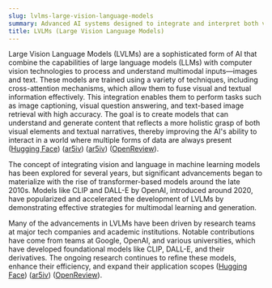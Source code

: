 ```yaml
---
slug: lvlms-large-vision-language-models
summary: Advanced AI systems designed to integrate and interpret both visual and textual data, enabling more sophisticated understanding and generation based on both modalities.
title: LVLMs (Large Vision Language Models)
---
```


Large Vision Language Models (LVLMs) are a sophisticated form of AI that combine the capabilities of large language models (LLMs) with computer vision technologies to process and understand multimodal inputs—images and text. These models are trained using a variety of techniques, including cross-attention mechanisms, which allow them to fuse visual and textual information effectively. This integration enables them to perform tasks such as image captioning, visual question answering, and text-based image retrieval with high accuracy. The goal is to create models that can understand and generate content that reflects a more holistic grasp of both visual elements and textual narratives, thereby improving the AI's ability to interact in a world where multiple forms of data are always present​ ([Hugging Face](https://huggingface.co/blog/vision_language_pretraining))​​ ([ar5iv](https://ar5iv.org/abs/2402.04236))​​ ([ar5iv](https://ar5iv.org/abs/2305.11175))​​ ([OpenReview](https://openreview.net/forum?id=EA8dTp96GY))​.

The concept of integrating vision and language in machine learning models has been explored for several years, but significant advancements began to materialize with the rise of transformer-based models around the late 2010s. Models like CLIP and DALL-E by OpenAI, introduced around 2020, have popularized and accelerated the development of LVLMs by demonstrating effective strategies for multimodal learning and generation.

Many of the advancements in LVLMs have been driven by research teams at major tech companies and academic institutions. Notable contributions have come from teams at Google, OpenAI, and various universities, which have developed foundational models like CLIP, DALL-E, and their derivatives. The ongoing research continues to refine these models, enhance their efficiency, and expand their application scopes​ ([Hugging Face](https://huggingface.co/blog/vision_language_pretraining))​​ ([ar5iv](https://ar5iv.org/abs/2402.04236))​​ ([OpenReview](https://openreview.net/forum?id=EA8dTp96GY))​.
